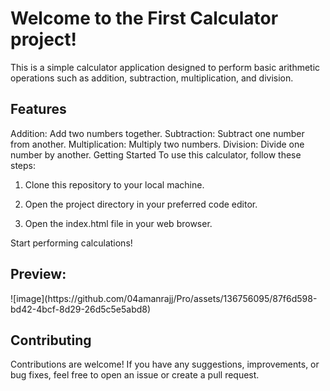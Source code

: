 <h1>Welcome to the First Calculator project!</h1>  

This is a simple calculator application designed to perform basic arithmetic operations such as addition, subtraction, multiplication, and division.

<h2>Features</h2>  
Addition: Add two numbers together.
Subtraction: Subtract one number from another.
Multiplication: Multiply two numbers.
Division: Divide one number by another.
Getting Started
To use this calculator, follow these steps:

1. Clone this repository to your local machine.


2. Open the project directory in your preferred code editor.
3. Open the index.html file in your web browser.

Start performing calculations!

<h2>Preview:</h2>
![image](https://github.com/04amanrajj/Pro/assets/136756095/87f6d598-bd42-4bcf-8d29-26d5c5e5abd8)


<h2>Contributing</h2>  
Contributions are welcome! If you have any suggestions, improvements, or bug fixes, feel free to open an issue or create a pull request.
